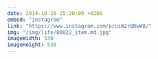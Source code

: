 ```yaml
---
date: 2014-10-28 15:20:09 +0200
embed: "instagram"
link: "https://www.instagram.com/p/usW2rBRwW8/"
img: "/img/life/00022_item.md.jpg"
imageWidth: 530
imageHeight: 530
---
```

